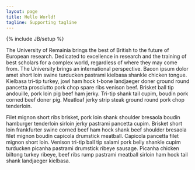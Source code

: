 ```yaml
---
layout: page
title: Hello World!
tagline: Supporting tagline
---
```

{% include JB/setup %}

The University of Remainia brings the best of British to the future of European research. Dedicated to excellence in research and the training of best scholars for a complex world, regardless of where they may come from. The University brings an international perspective. Bacon ipsum dolor amet short loin swine turducken pastrami kielbasa shankle chicken tongue. Kielbasa tri-tip turkey, jowl ham hock t-bone landjaeger doner ground round pancetta prosciutto pork chop spare ribs venison beef. Brisket ball tip andouille, pork loin pig beef ham jerky. Tri-tip shank tail cupim, boudin pork corned beef doner pig. Meatloaf jerky strip steak ground round pork chop tenderloin.

Filet mignon short ribs brisket, pork loin shank shoulder bresaola boudin hamburger tenderloin sirloin jerky pastrami pancetta cupim. Brisket short loin frankfurter swine corned beef ham hock shank beef shoulder bresaola filet mignon boudin capicola drumstick meatball. Capicola pancetta filet mignon short loin. Venison tri-tip ball tip salami pork belly shankle cupim turducken picanha pastrami drumstick ribeye sausage. Picanha chicken biltong turkey ribeye, beef ribs rump pastrami meatball sirloin ham hock tail shank landjaeger kielbasa.

